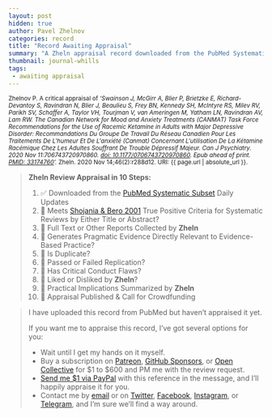 ```yaml
---
layout: post
hidden: true
author: Pavel Zhelnov
categories: record
title: "Record Awaiting Appraisal"
summary: "A Zheln appraisal record downloaded from the PubMed Systematic Subset daily updates."
thumbnail: journal-whills
tags:
 - awaiting appraisal
---
```


<small id="citation">Zhelnov P. A critical appraisal of _‘Swainson J, McGirr A, Blier P, Brietzke E, Richard-Devantoy S, Ravindran N, Blier J, Beaulieu S, Frey BN, Kennedy SH, McIntyre RS, Milev RV, Parikh SV, Schaffer A, Taylor VH, Tourjman V, van Ameringen M, Yatham LN, Ravindran AV, Lam RW. The Canadian Network for Mood and Anxiety Treatments (CANMAT) Task Force Recommendations for the Use of Racemic Ketamine in Adults with Major Depressive Disorder: Recommandations Du Groupe De Travail Du Réseau Canadien Pour Les Traitements De L'humeur Et De L'anxiété (Canmat) Concernant L'utilisation De La Kétamine Racémique Chez Les Adultes Souffrant De Trouble Dépressif Majeur. Can J Psychiatry. 2020 Nov 11:706743720970860. [doi: 10.1177/0706743720970860](https://doi.org/10.1177/0706743720970860). Epub ahead of print. [PMID: 33174760](https://pubmed.gov/33174760)’._ Zheln. 2020 Nov 14;46(2):r288d12. URI: {{ page.url | absolute_url }}.</small>

> **Zheln Review Appraisal in 10 Steps:**
>
> 1. ✅ Downloaded from the [PubMed Systematic Subset](https://github.com/p1m-ortho/qs-global-ortho-search-queries/blob/global-sr-query/README.md) Daily Updates
> 2. 🔄 Meets [Shojania & Bero 2001](https://www.researchgate.net/publication/11820967_Taking_Advantage_of_the_Explosion_of_Systematic_Reviews_An_Efficient_MEDLINE_Search_Strategy) True Positive Criteria for Systematic Reviews by Either Title or Abstract?
> 3. 🔄 Full Text or Other Reports Collected by **Zheln**
> 4. 🔄 Generates Pragmatic Evidence Directly Relevant to Evidence-Based Practice?
> 5. 🔄 Is Duplicate?
> 6. 🔄 Passed or Failed Replication?
> 7. 🔄 Has Critical Conduct Flaws?
> 8. 🔄 Liked or Disliked by **Zheln**?
> 9. 🔄 Practical Implications Summarized by **Zheln**
> 10. 🔄 Appraisal Published & Call for Crowdfunding

> I have uploaded this record from PubMed but haven’t appraised it yet.
>
> If you want me to appraise this record, I’ve got several options for you:
> * Wait until I get my hands on it myself.
> * Buy a subscription on [Patreon](https://patreon.com/zheln), [GitHub Sponsors](https://github.com/sponsors/drzhelnov), or [Open Collective](https://opencollective.com/zheln) for $1 to $600 and PM me with the review request.
> * [Send me $1 via PayPal](https://paypal.me/pjelnov) with this reference in the message, and I’ll happily appraise it for you.
> * Contact me by [email](mailto:pavel@zheln.com) or on [Twitter](https://twitter.com/drzhelnov), [Facebook](https://facebook.com/drzhelnov), [Instagram](https://instagram.com/igzheln), or [Telegram](https://t.me/drzhelnov), and I’m sure we’ll find a way around.
